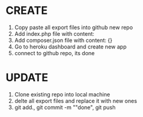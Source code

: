 # CREATE

1. Copy paste all export files into github new repo
2. Add index.php file with content: <?php include_once("index.html"); ?>
3. Add composer.json file with content: {}
4. Go to heroku dashboard and create new app
5. connect to github repo, its done

# UPDATE

1. Clone existing repo into local machine
2. delte all export files and replace it with new ones
2. git add., git commit -m ""done", git push